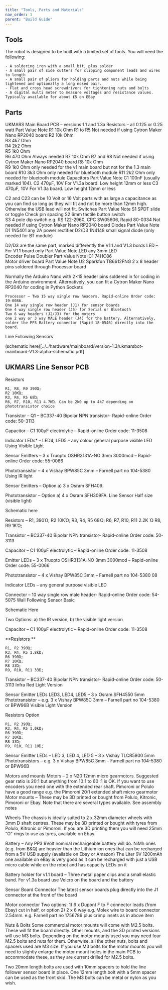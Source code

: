 ```yaml
---
title: "Tools, Parts and Materials"
nav_order: 1
parent: "Build Guide"
---
```


## Tools

The robot is designed to be built with a limited set of tools.
You will need the following:

    - A soldering iron with a small bit, plus solder
    - A small pair of side cutters for clipping component leads and wires to length
    - A small pair of pliers for holding parts and nuts while being tightened and optionally a long nosed pair.
    - Flat and cross head screwdrivers for tightening nuts and bolts
    - A digital multi meter to measure voltages and resistance values. Typically available for about £5 on EBay

## Parts
UKMARS Main Board PCB – versions 1.1 and 1.3a
Resistors – all 0.125 or 0.25 watt
Part 	Value 	Note
R1 	10k Ohm 	R1 to R5 Not needed if using Cytron Maker Nano RP2040 board
R2 	10k Ohm 	
R3 	4k7 Ohm 	
R4 	2k2 Ohm 	
R5 	1k0 Ohm 	
R6 	470 Ohm 	Always needed
R7 	10k Ohm 	R7 and R8 Not needed if using Cytron Maker Nano RP2040 board
R8 	10k Ohm 	
R9 	1k0 Ohm 	only needed for the v1 main board but not for the 1.3 main board
R10 	3k3 Ohm 	only needed for bluetooth module
R11 	2k2 Ohm 	only needed for bluetooth module
Capacitors
Part 	Value 	Note
C1 	100nF 	(usually marked 104).
C2 	470µF, 10V 	For V1.3a board. Low height 12mm or less
C3 	470µF, 10V 	For V1.3a board. Low height 12mm or less

C2 and C23 can be 10 Volt or 16 Volt parts with as large a capacitance as you can find so long as they will fit and not be more than 12mm high. Otherwise the USB lead will not fit.
Switches
Part 	Value 	Note
S1 	SPDT slide or toggle 	Check pin spacing
S2 	6mm tactile button switch 	
S3 	4 pole dip switch 	e.g. RS 122-2960, CPC SW05606, Rapid 80-0334 Not needed if using Cytron Maker Nano RP2040 board
Diodes
Part 	Value 	Note
D1 	1N5401 	any 2A power rectifier
D2/D3 	1N4148 	small signal diode (only needed for BT module)

D2/D3 are the same part, marked differently the V1.1 and V1.3 bords
LED – For V1.1 board only
Part 	Value 	Note
LED 	any 3mm LED 	
Encoder Pulse Doubler
Part 	Value 	Note
IC1 	74HC86 	
Motor driver board
Part 	Value 	Note
U2 	Sparkfun TB6612FNG 	2 x 8 header pins soldered through
Processor board

Normally the Arduino Nano with 2×15 header pins soldered in for coding in the Arduino environment. Alternatively, you can fit a Cytron Maker Nano RP2040 for coding in Python
Sockets

    Processor – Two 15 way single row headers. Rapid-online Order code: 19-0086.
    One 14 way single row header (J1) for sensor boards
    One 4 way single row header (J5) for Serial or Bluetooth
    Two 6 way headers (J2/J3) for the motors
    one 2 way or 3 way MALE header (J4) for the battery. Alternatively, solder the PP3 Battery connector (Rapid 18-0546) directly into the board.

Line Following Sensors

(schematic here)[../../hardware/mainboard/version-1.3/ukmarsbot-mainboard-V1.3-alpha-schematic.pdf]


## UKMARS Line Sensor PCB

Resistors

    R1, R8, R9 390Ὠ;
    R2 10KὨ;
    R3, R4, R5 68Ὠ;
    R6, R7, R10, R11 4.7KὨ. Can be 2k0 up to 4k7 depending on phototransistor choice

Transistor – Q1 – BC337-40 Bipolar NPN transistor- Rapid-online Order code: 50-3113

Capacitor – C1 100µF electrolytic – Rapid-online Order code: 11-3508

Indicator LEDs* – LED4, LED5 – any colour general purpose visible LED
Using Visible Light

Sensor Emitters – 3 x Truopto OSHR3131A-NO 3mm 3000mcd – Rapid-online Order code: 55-0066

Phototransistor – 4 x Vishay BPW85C 3mm – Farnell part no 104-5380
Using IR light

Sensor Emitters – Option a) 3 x Osram SFH409.

Phototransistor – Option a) 4 x Osram SFH309FA.
Line Sensor Half size (visible light)

Schematic here

Resistors – R1, 390Ὠ; R2 10KὨ; R3, R4, R5 68Ὠ; R6, R7, R10, R11 2.2K Ὠ R8, R9 1KὨ;

Transistor – BC337-40 Bipolar NPN transistor- Rapid-online Order code: 50-3113

Capacitor – C1 100µF electrolytic – Rapid-online Order code: 11-3508

Emitter LEDs – 3 x Truopto OSHR3131A-NO 3mm 3000mcd – Rapid-online Order code: 55-0066

Phototransistor – 4 x Vishay BPW85C 3mm – Farnell part no 104-5380 08

Indicator LEDs – any general purpose visible LED

Connector – 10 way single row male header- Rapid-online Order code: 54-5075
Wall Following Sensor Basic

Schematic Here

Two Options: a) the IR version, b) the visible light version

Capacitor – C1 100µF electrolytic – Rapid-online Order code: 11-3508

**Resistors **

    R1, R2 390Ὠ;
    R3, R4, R5 1.8kὨ;
    R6 390Ὠ;
    R7 10KὨ;
    R8 33Ὠ;
    R9, R10, R11 33Ὠ;

Transistor – BC337-40 Bipolar NPN transistor- Rapid-online Order code: 50-3113
Infra Red Light Version

Sensor Emitter LEDs LED3, LED4, LED5 – 3 x Osram SFH4550 5mm Phototransistor – e.g. 3 x Vishay BPW85C 3mm – Farnell part no 104-5380 or BPW96B
Visible Light Version

Resistors Option

    R1, R2 390Ὠ;
    R3, R4, R5 1.0kὨ;
    R6 390Ὠ;
    R7 10KὨ;
    R8 33Ὠ;
    R9, R10, R11 10Ὠ;

Sensor Emitter LEDs – LED 3, LED 4, LED 5 – 3 x Vishay TLCR5800 5mm Phototransistors – e.g. 3 x Vishay BPW85C 3mm – Farnell part no 104-5380 or BPW96B

Motors and mounts
Motors – 2 x N20 12mm micro gearmotors. Suggested gear ratio is 20:1 but anything from 10:1 to 60 :1 is OK. If you want to use encoders you need one with the extended rear shaft. Pimoroni or Polulo have a good range e.g. the Pimoroni 20:1 extended shaft micro gearmotor
Motor mounts – These may be 3D printed or bought from Polulo, Kitronic, Pimoroni or Ebay. Note that there are several types available. See assembly notes

Wheels
The chassis is ideally suited to 2 x 32mm diameter wheels with 3mm D shaft centres. These may be 3D printed or bought with tyres from Polulo, Kitronic or Pimoroni. If you are 3D printing them you will need 25mm “O” rings to use as tyres, available on Ebay.

Battery – Any PP3 9Volt nominal rechargeable battery will do. NiMh ones (e.g. from B&Q) are heavier than the Lithium ion ones that can be recharged from a 5V USB supply (available on Ebay or Amazon) The Liter 9V 1200mAh one available on eBay is very good as it can be recharged with just a USB micro cable while on the robot and has capacity LEDs on it

Battery holder
for v1.1 board – Three metal paper clips and a small elastic band. For v1.3a board use Velcro on the board and the battery

Sensor Board Connector
The latest sensor boards plug directly into the J1 connector at the front of the board

Motor connector
Two options: 1) 6 x Dupont F to F connector leads (from Ebay) cut in half, or option 2) 2 x 6 way e.g. Molex wire to board connector 2.54mm. e.g. Farnell part no 1756789 plus crimp insets as in above item

Nuts & Bolts
Some commercial motor mounts will come with M2.5 bolts. These will fit the board directly. Other mounts, and the 3D printed versions will use M3 bolts. Depending on the motor mounts used you may need four M2.5 bolts and nuts for them. Otherwise, all the other nuts, bolts and spacers used are M3 size. If you use M3 bolts for the motor mounts you will need to slightly enlarge the motor mount holes in the main PCB to accommodate these, as they are current drilled for M2.5 bolts.

Two 20mm length bolts are used with 10mm spacers to hold the line follower sensor board in place.
One 12mm length bolt with a 5mm spacer can be used as the front skid. The M3 bolts can be metal or nylon as you wish.